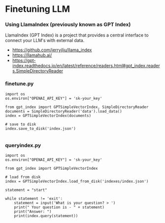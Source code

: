 # Finetuning LLM # 



### Using LlamaIndex (previously known as GPT Index)
LlamaIndex (GPT Index) is a project that provides a central interface to connect your LLM's with external data. 

- https://github.com/jerryjliu/llama_index
- https://llamahub.ai/
- https://gpt-index.readthedocs.io/en/latest/reference/readers.html#gpt_index.readers.SimpleDirectoryReader


### finetune.py
```
import os
os.environ["OPENAI_API_KEY"] = 'sk-your_key'

from gpt_index import GPTSimpleVectorIndex, SimpleDirectoryReader
documents = SimpleDirectoryReader('data').load_data()
index = GPTSimpleVectorIndex(documents)

# save to disk
index.save_to_disk('index.json')


```

### queryindex.py
```
import os
os.environ["OPENAI_API_KEY"] = 'sk-your_key'

from gpt_index import GPTSimpleVectorIndex

# load from disk
index = GPTSimpleVectorIndex.load_from_disk('indexes/index.json')

statement = "start"

while statement != 'exit':
    statement = input('What is your question? > ')
    print(" Your question is - " + statement)
    print("Answer: ")
    print(index.query(statement))

```